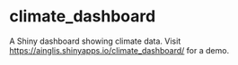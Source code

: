 # climate_dashboard
A Shiny dashboard showing climate data. Visit https://ainglis.shinyapps.io/climate_dashboard/ for a demo.
